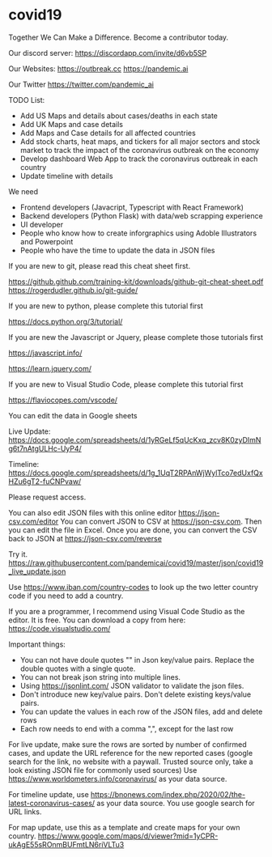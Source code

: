 # covid19

Together We Can Make a Difference. Become a contributor today.

Our discord server:
https://discordapp.com/invite/d6vb5SP

Our Websites:
https://outbreak.cc
https://pandemic.ai

Our Twitter
https://twitter.com/pandemic_ai

TODO List:
- Add US Maps and details about cases/deaths in each state
- Add UK Maps and case details
- Add Maps and Case details for all affected countries
- Add stock charts, heat maps, and tickers for all major sectors and stock market to track the impact of the coronavirus outbreak on the economy
- Develop dashboard Web App to track the coronavirus outbreak in each country
- Update timeline with details

We need
- Frontend developers (Javacript, Typescript with React Framework)
- Backend developers (Python Flask) with data/web scrapping experience
- UI developer
- People who know how to create inforgraphics using Adoble Illustrators and Powerpoint
- People who have the time to update the data in JSON files

If you are new to git, please read this cheat sheet first.

https://github.github.com/training-kit/downloads/github-git-cheat-sheet.pdf
https://rogerdudler.github.io/git-guide/

If you are new to python, please complete this tutorial first

https://docs.python.org/3/tutorial/

If you are new the Javascript or Jquery, please complete those tutorials first

https://javascript.info/

https://learn.jquery.com/

If you are new to Visual Studio Code, please complete this tutorial first

https://flaviocopes.com/vscode/

You can edit the data in Google sheets

Live Update:
https://docs.google.com/spreadsheets/d/1yRGeLf5qUcKxq_zcv8K0zyDImNg6t7nAtgULHc-UyP4/

Timeline:
https://docs.google.com/spreadsheets/d/1g_1UqT2RPAnWjWylTco7edUxfQxHZu6gT2-fuCNPvaw/

Please request access.

You can also edit JSON files with this online editor https://json-csv.com/editor
You can convert JSON to CSV at https://json-csv.com. Then you can edit the file in Excel. Once you are done, you can convert the CSV back to JSON at https://json-csv.com/reverse

Try it.  https://raw.githubusercontent.com/pandemicai/covid19/master/json/covid19_live_update.json

Use https://www.iban.com/country-codes to look up the two letter country code if you need to add a country.

If you are a programmer, I recommend using Visual Code Studio as the editor. It is free. You can download a copy from here:
https://code.visualstudio.com/

Important things:
- You can not have doule quotes "" in Json key/value pairs. Replace the double quotes with a single quote.
- You can not break json string into multiple lines.
- Using https://jsonlint.com/ JSON validator to validate the json files.
- Don't introduce new key/value pairs. Don't delete existing keys/value pairs.
- You can update the values in each row of the JSON files, add and delete rows
- Each row needs to end with a comma ",", except for the last row

For live update, make sure the rows are sorted by number of confirmed cases, and update the URL reference for the new reported cases (google search for the link, no website with a paywall. Trusted source only, take a look existing JSON file for commonly used sources)
Use  https://www.worldometers.info/coronavirus/ as your data source.

For timeline update,  use https://bnonews.com/index.php/2020/02/the-latest-coronavirus-cases/ as your data source. You use google search for URL links.

For map update, use this as a template and create maps for your own country.
https://www.google.com/maps/d/viewer?mid=1yCPR-ukAgE55sROnmBUFmtLN6riVLTu3
